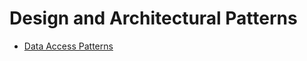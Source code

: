 Design and Architectural Patterns
=================================

* [Data Access Patterns](Patterns/Data-Access-Patterns.md)
